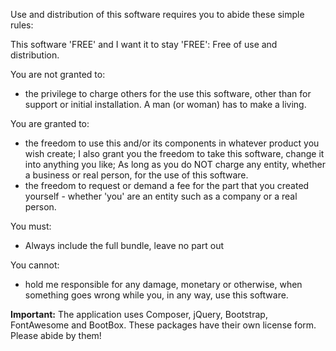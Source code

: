 
Use and distribution of this software requires you to abide these simple rules:


This software 'FREE' and I want it to stay 'FREE': Free of use and distribution.

You are not granted to:
- the privilege to charge others for the use this software, other than for support or initial installation. A man (or woman) has to make a living.

You are granted to:
- the freedom to use this and/or its components in whatever product 
you wish create; I also grant you the freedom to take this software, change it 
into anything you like; As long as you do NOT charge any entity, whether a business
or real person, for the use of this software. 
- the freedom to request or demand a fee for the part that you created
yourself - whether 'you' are an entity such as a company or a real person.

You must:
-  Always include the full bundle, leave no part out

You cannot:
- hold me responsible for any damage, monetary or otherwise, when something 
goes wrong while you, in any way, use this software. 

**Important:** The application uses Composer, jQuery, Bootstrap, FontAwesome and BootBox.
These packages have their own license form. Please abide by them! 
